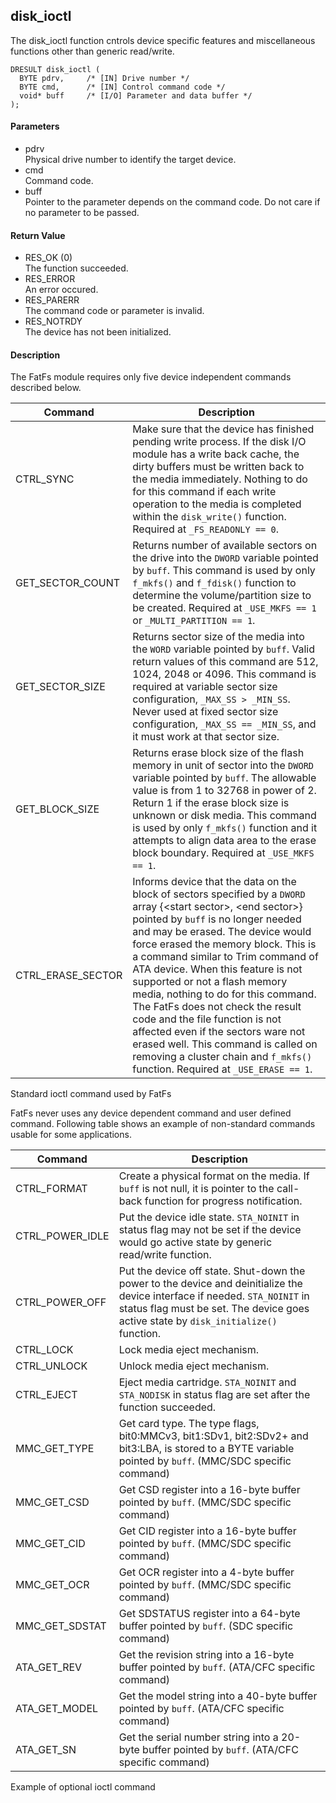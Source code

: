 ## disk\_ioctl

The disk\_ioctl function cntrols device specific features and
miscellaneous functions other than generic read/write.

    DRESULT disk_ioctl (
      BYTE pdrv,     /* [IN] Drive number */
      BYTE cmd,      /* [IN] Control command code */
      void* buff     /* [I/O] Parameter and data buffer */
    );

#### Parameters

  - pdrv  
    Physical drive number to identify the target device.
  - cmd  
    Command code.
  - buff  
    Pointer to the parameter depends on the command code. Do not care if
    no parameter to be passed.

#### Return Value

  - RES\_OK (0)  
    The function succeeded.
  - RES\_ERROR  
    An error occured.
  - RES\_PARERR  
    The command code or parameter is invalid.
  - RES\_NOTRDY  
    The device has not been initialized.

#### Description

The FatFs module requires only five device independent commands
described
below.

| Command             | Description                                                                                                                                                                                                                                                                                                                                                                                                                                                                                                                                                                                                                |
| ------------------- | -------------------------------------------------------------------------------------------------------------------------------------------------------------------------------------------------------------------------------------------------------------------------------------------------------------------------------------------------------------------------------------------------------------------------------------------------------------------------------------------------------------------------------------------------------------------------------------------------------------------------- |
| CTRL\_SYNC          | Make sure that the device has finished pending write process. If the disk I/O module has a write back cache, the dirty buffers must be written back to the media immediately. Nothing to do for this command if each write operation to the media is completed within the `disk_write()` function. Required at `_FS_READONLY == 0`.                                                                                                                                                                                                                                                                                        |
| GET\_SECTOR\_COUNT  | Returns number of available sectors on the drive into the `DWORD` variable pointed by `buff`. This command is used by only `f_mkfs()` and `f_fdisk()` function to determine the volume/partition size to be created. Required at `_USE_MKFS == 1` or `_MULTI_PARTITION == 1`.                                                                                                                                                                                                                                                                                                                                              |
| GET\_SECTOR\_SIZE   | Returns sector size of the media into the `WORD` variable pointed by `buff`. Valid return values of this command are 512, 1024, 2048 or 4096. This command is required at variable sector size configuration, `_MAX_SS > _MIN_SS`. Never used at fixed sector size configuration, `_MAX_SS == _MIN_SS`, and it must work at that sector size.                                                                                                                                                                                                                                                                              |
| GET\_BLOCK\_SIZE    | Returns erase block size of the flash memory in unit of sector into the `DWORD` variable pointed by `buff`. The allowable value is from 1 to 32768 in power of 2. Return 1 if the erase block size is unknown or disk media. This command is used by only `f_mkfs()` function and it attempts to align data area to the erase block boundary. Required at `_USE_MKFS == 1`.                                                                                                                                                                                                                                                |
| CTRL\_ERASE\_SECTOR | Informs device that the data on the block of sectors specified by a `DWORD` array {\<start sector\>, \<end sector\>} pointed by `buff` is no longer needed and may be erased. The device would force erased the memory block. This is a command similar to Trim command of ATA device. When this feature is not supported or not a flash memory media, nothing to do for this command. The FatFs does not check the result code and the file function is not affected even if the sectors ware not erased well. This command is called on removing a cluster chain and `f_mkfs()` function. Required at `_USE_ERASE == 1`. |

Standard ioctl command used by FatFs

FatFs never uses any device dependent command and user defined command.
Following table shows an example of non-standard commands usable for
some
applications.

| Command           | Description                                                                                                                                                                                                         |
| ----------------- | ------------------------------------------------------------------------------------------------------------------------------------------------------------------------------------------------------------------- |
| CTRL\_FORMAT      | Create a physical format on the media. If `buff` is not null, it is pointer to the call-back function for progress notification.                                                                                    |
| CTRL\_POWER\_IDLE | Put the device idle state. `STA_NOINIT` in status flag may not be set if the device would go active state by generic read/write function.                                                                           |
| CTRL\_POWER\_OFF  | Put the device off state. Shut-down the power to the device and deinitialize the device interface if needed. `STA_NOINIT` in status flag must be set. The device goes active state by `disk_initialize()` function. |
| CTRL\_LOCK        | Lock media eject mechanism.                                                                                                                                                                                         |
| CTRL\_UNLOCK      | Unlock media eject mechanism.                                                                                                                                                                                       |
| CTRL\_EJECT       | Eject media cartridge. `STA_NOINIT` and `STA_NODISK` in status flag are set after the function succeeded.                                                                                                           |
| MMC\_GET\_TYPE    | Get card type. The type flags, bit0:MMCv3, bit1:SDv1, bit2:SDv2+ and bit3:LBA, is stored to a BYTE variable pointed by `buff`. (MMC/SDC specific command)                                                           |
| MMC\_GET\_CSD     | Get CSD register into a 16-byte buffer pointed by `buff`. (MMC/SDC specific command)                                                                                                                                |
| MMC\_GET\_CID     | Get CID register into a 16-byte buffer pointed by `buff`. (MMC/SDC specific command)                                                                                                                                |
| MMC\_GET\_OCR     | Get OCR register into a 4-byte buffer pointed by `buff`. (MMC/SDC specific command)                                                                                                                                 |
| MMC\_GET\_SDSTAT  | Get SDSTATUS register into a 64-byte buffer pointed by `buff`. (SDC specific command)                                                                                                                               |
| ATA\_GET\_REV     | Get the revision string into a 16-byte buffer pointed by `buff`. (ATA/CFC specific command)                                                                                                                         |
| ATA\_GET\_MODEL   | Get the model string into a 40-byte buffer pointed by `buff`. (ATA/CFC specific command)                                                                                                                            |
| ATA\_GET\_SN      | Get the serial number string into a 20-byte buffer pointed by `buff`. (ATA/CFC specific command)                                                                                                                    |

Example of optional ioctl command
